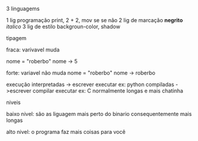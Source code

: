  3 linguagems
 
 1 lig programação print, 2 + 2, mov se se não
 2 lig de marcação **negrito** *italico*
 3 lig de estilo backgroun-color, shadow

 tipagem

 fraca: varivavel muda

 nome = "roberbo"
 nome -> 5

forte: variavel não muda
 nome = "roberbo"
  nome -> roberbo

execução
interpretadas -> escrever executar ex: python
compiladas ->escrever compilar executar ex: C normalmente longas e mais chatinha 
  
  niveis

  baixo nivel: são as liguagem mais perto do binario consequentemente mais longas 
  
  alto nivel: o programa faz mais coisas para você